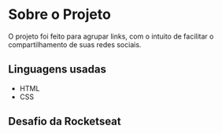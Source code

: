 <h1>Sobre o Projeto</h1>

O projeto foi feito para agrupar links, com o intuito de facilitar o compartilhamento de suas redes sociais.

<h2>Linguagens usadas</h2>

- HTML
- CSS

<h2>Desafio da Rocketseat</h2>


